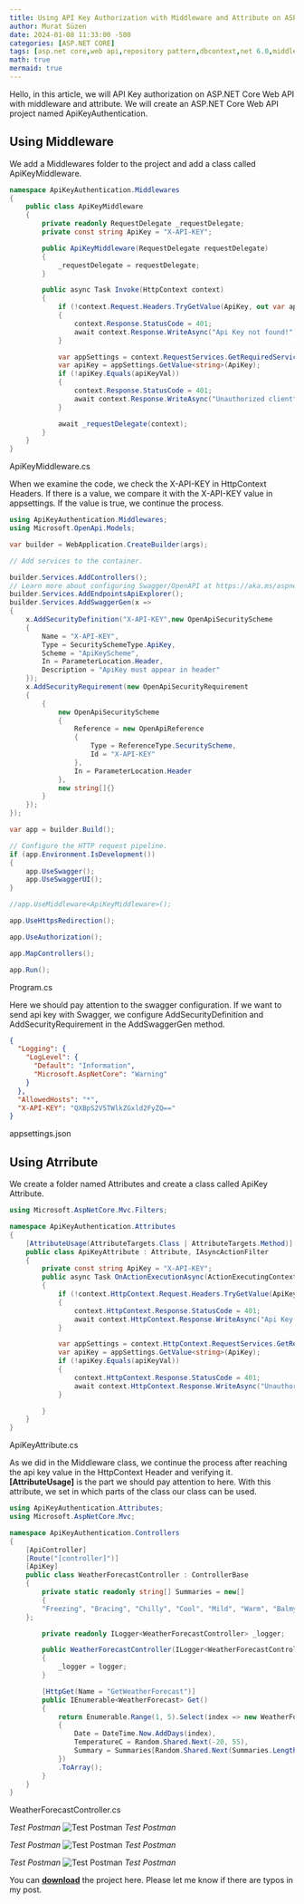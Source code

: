 ```yaml
---
title: Using API Key Authorization with Middleware and Attribute on ASP.NET Core Web API
author: Murat Süzen
date: 2024-01-08 11:33:00 -500
categories: [ASP.NET CORE]
tags: [asp.net core,web api,repository pattern,dbcontext,net 6.0,middleware]
math: true
mermaid: true
---
```

Hello, in this article, we will API Key authorization on ASP.NET Core Web API with middleware and attribute. We will create an ASP.NET Core Web API project named ApiKeyAuthentication.

## Using Middleware
We add a Middlewares folder to the project and add a class called ApiKeyMiddleware.

```csharp
namespace ApiKeyAuthentication.Middlewares
{
    public class ApiKeyMiddleware
    {
        private readonly RequestDelegate _requestDelegate;
        private const string ApiKey = "X-API-KEY";

        public ApiKeyMiddleware(RequestDelegate requestDelegate)
        {
            _requestDelegate = requestDelegate;
        }

        public async Task Invoke(HttpContext context)
        {
            if (!context.Request.Headers.TryGetValue(ApiKey, out var apiKeyVal))
            {
                context.Response.StatusCode = 401;
                await context.Response.WriteAsync("Api Key not found!");
            }

            var appSettings = context.RequestServices.GetRequiredService<IConfiguration>();
            var apiKey = appSettings.GetValue<string>(ApiKey);
            if (!apiKey.Equals(apiKeyVal))
            {
                context.Response.StatusCode = 401;
                await context.Response.WriteAsync("Unauthorized client");
            }

            await _requestDelegate(context);
        }
    }
}
```
ApiKeyMiddleware.cs

When we examine the code, we check the X-API-KEY in HttpContext Headers. If there is a value, we compare it with the X-API-KEY value in appsettings. If the value is true, we continue the process.

```csharp
using ApiKeyAuthentication.Middlewares;
using Microsoft.OpenApi.Models;

var builder = WebApplication.CreateBuilder(args);

// Add services to the container.

builder.Services.AddControllers();
// Learn more about configuring Swagger/OpenAPI at https://aka.ms/aspnetcore/swashbuckle
builder.Services.AddEndpointsApiExplorer();
builder.Services.AddSwaggerGen(x =>
{
    x.AddSecurityDefinition("X-API-KEY",new OpenApiSecurityScheme
    {
        Name = "X-API-KEY",
        Type = SecuritySchemeType.ApiKey,
        Scheme = "ApiKeyScheme",
        In = ParameterLocation.Header,
        Description = "ApiKey must appear in header"
    });
    x.AddSecurityRequirement(new OpenApiSecurityRequirement
    {
        {
            new OpenApiSecurityScheme
            {
                Reference = new OpenApiReference
                {
                    Type = ReferenceType.SecurityScheme,
                    Id = "X-API-KEY"
                },
                In = ParameterLocation.Header
            },
            new string[]{}
        }
    });
});

var app = builder.Build();

// Configure the HTTP request pipeline.
if (app.Environment.IsDevelopment())
{
    app.UseSwagger();
    app.UseSwaggerUI();
}

//app.UseMiddleware<ApiKeyMiddleware>();

app.UseHttpsRedirection();

app.UseAuthorization();

app.MapControllers();

app.Run();
```
Program.cs


Here we should pay attention to the swagger configuration. If we want to send api key with Swagger, we configure AddSecurityDefinition and AddSecurityRequirement in the AddSwaggerGen method.

```json
{
  "Logging": {
    "LogLevel": {
      "Default": "Information",
      "Microsoft.AspNetCore": "Warning"
    }
  },
  "AllowedHosts": "*",
  "X-API-KEY": "QXBpS2V5TWlkZGxld2FyZQ=="
}
```
appsettings.json

## Using Atrribute
We create a folder named Attributes and create a class called ApiKey Attribute.

```csharp
using Microsoft.AspNetCore.Mvc.Filters;

namespace ApiKeyAuthentication.Attributes
{
    [AttributeUsage(AttributeTargets.Class | AttributeTargets.Method)]
    public class ApiKeyAttribute : Attribute, IAsyncActionFilter
    {
        private const string ApiKey = "X-API-KEY";
        public async Task OnActionExecutionAsync(ActionExecutingContext context, ActionExecutionDelegate next)
        {
            if (!context.HttpContext.Request.Headers.TryGetValue(ApiKey, out var apiKeyVal))
            {
                context.HttpContext.Response.StatusCode = 401;
                await context.HttpContext.Response.WriteAsync("Api Key not found!");
            }

            var appSettings = context.HttpContext.RequestServices.GetRequiredService<IConfiguration>();
            var apiKey = appSettings.GetValue<string>(ApiKey);
            if (!apiKey.Equals(apiKeyVal))
            {
                context.HttpContext.Response.StatusCode = 401;
                await context.HttpContext.Response.WriteAsync("Unauthorized client");
            }

        }
    }
}
```
ApiKeyAttribute.cs

As we did in the Middleware class, we continue the process after reaching the api key value in the HttpContext Header and verifying it.**[AttributeUsage]** is the part we should pay attention to here. With this attribute, we set in which parts of the class our class can be used.

```csharp
using ApiKeyAuthentication.Attributes;
using Microsoft.AspNetCore.Mvc;

namespace ApiKeyAuthentication.Controllers
{
    [ApiController]
    [Route("[controller]")]
    [ApiKey]
    public class WeatherForecastController : ControllerBase
    {
        private static readonly string[] Summaries = new[]
        {
        "Freezing", "Bracing", "Chilly", "Cool", "Mild", "Warm", "Balmy", "Hot", "Sweltering", "Scorching"
    };

        private readonly ILogger<WeatherForecastController> _logger;

        public WeatherForecastController(ILogger<WeatherForecastController> logger)
        {
            _logger = logger;
        }

        [HttpGet(Name = "GetWeatherForecast")]
        public IEnumerable<WeatherForecast> Get()
        {
            return Enumerable.Range(1, 5).Select(index => new WeatherForecast
            {
                Date = DateTime.Now.AddDays(index),
                TemperatureC = Random.Shared.Next(-20, 55),
                Summary = Summaries[Random.Shared.Next(Summaries.Length)]
            })
            .ToArray();
        }
    }
}
```
WeatherForecastController.cs

_Test Postman_
![Test Postman](/assets/img/posts/apikey-middleware1.png)
_Test Postman_

_Test Postman_
![Test Postman](/assets/img/posts/apikey-middleware2.png)
_Test Postman_

_Test Postman_
![Test Postman](/assets/img/posts/apikey-middleware3.png)
_Test Postman_


You can [**download**](https://github.com/muratsuzen/ApiKeyAuthentication.git) the project here. Please let me know if there are typos in my post.


